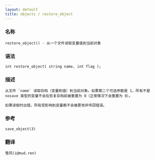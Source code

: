```yaml
---
layout: default
title: objects / restore_object
---
```


### 名称

    restore_object() - 从一个文件读取变量值到当前对象

### 语法

    int restore_object( string name, int flag );

### 描述

    从文件 `name` 读取存档（变量和值）到当前对象。如果第二个可选参数是 1，所有不是 nosave 类型的变量不会在恢复存档前被重置为 0（正常情况下会重置为 0）。

    如果读取时出错，所有受影响到变量都不会被更改并传回错误。

### 参考

    save_object(3)

### 翻译

    雪风(i@mud.ren)
